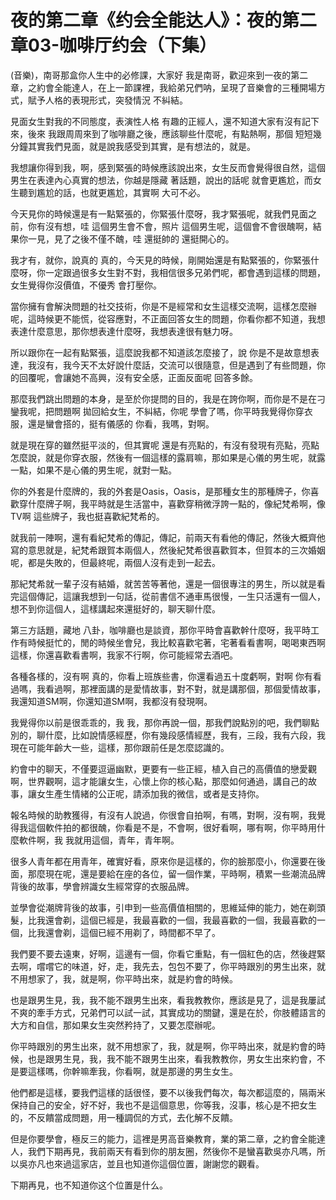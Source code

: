 # 夜的第二章《约会全能达人》：夜的第二章03-咖啡厅约会（下集）

(音樂)，南哥那盒你人生中的必修課，大家好 我是南哥，歡迎來到一夜的第二章，之約會全能達人，在上一節課裡，我給弟兄們呐，呈現了音樂會的三種開場方式，賦予人格的表現形式，突發情況 不糾結。

見面女生對我的不同態度，表演性人格 有趣的正經人，還不知道大家有沒有記下來，後來 我跟周周來到了咖啡廳之後，應該聊些什麼呢，有點熱啊，那個 短短幾分鐘其實我們見面，就是說我感受到其實，是有想法的，就是。

我想讓你得到我，啊，感到緊張的時候應該說出來，女生反而會覺得很自然，這個男生在表達內心真實的想法，你越是隱藏 著話題，說出的話呢 就會更尷尬，而女生聽到尷尬的話，也就更尷尬，其實啊 大可不必。

今天見你的時候還是有一點緊張的，你緊張什麼呀，我才緊張呢，就我們見面之前，你有沒有想，哇 這個男生會不會，照片 這個男生呢，這個會不會很醜啊，結果你一見，見了之後不僅不醜，哇 還挺帥的 還挺開心的。

我才有，就你，說真的 真的，今天見的時候，剛開始還是有點緊張的，你緊張什麼呀，你一定跟過很多女生對不對，我相信很多兄弟們呢，都會遇到這樣的問題，女生覺得你沒價值，不優秀 會打壓你。

當你擁有會解決問題的社交技術，你是不是經常和女生這樣交流啊，這樣怎麼辦呢，這時候更不能慌，從容應對，不正面回答女生的問題，你看你都不知道，我想表達什麼意思，那你想表達什麼呀，我想表達很有魅力呀。

所以跟你在一起有點緊張，這麼說我都不知道該怎麼接了，說 你是不是故意想表達，我沒有，我今天不太好說什麼話，交流可以很隨意，但是遇到了有些問題，你的回覆呢，會讓她不高興，沒有安全感，正面反面呢 回答多餘。

那麼我們跳出問題的本身，是至於你提問的目的，我是在誇你啊，而你是不是在刁鑾我呢，把問題啊 拋回給女生，不糾結，你呢 學會了嗎，你平時我覺得你穿衣服，還是蠻會搭的，挺有儀感的 你看，我嗎，對啊。

就是現在穿的雖然挺平淡的，但其實呢 還是有亮點的，有沒有發現有亮點，亮點 怎麼說，就是你穿衣服，然後有一個這樣的露肩嘛，那如果是心儀的男生呢，就露一點，如果不是心儀的男生呢，就對一點。

你的外套是什麼牌的，我的外套是Oasis，Oasis，是那種女生的那種牌子，你喜歡穿什麼牌子啊，我平時就是生活當中，喜歡穿稍微浮誇一點的，像紀梵希啊，像TV啊 這些牌子，我也挺喜歡紀梵希的。

就我前一陣啊，還有看紀梵希的傳記，傳記，前兩天有看他的傳記，然後大概齊他寫的意思就是，紀梵希跟賀本兩個人，然後紀梵希很喜歡賀本，但賀本的三次婚姻呢，都是失敗的，但最終呢，兩個人沒有走到一起去。

那紀梵希就一輩子沒有結婚，就苦苦等著他，還是一個很專注的男生，所以就是看完這個傳記，這讓我想到一句話，從前書信不通車馬很慢，一生只活還有一個人，想不到你這個人，這樣講起來還挺好的，聊天聊什麼。

第三方話題，藏地 八卦，咖啡廳也是談資，那你平時會喜歡幹什麼呀，我平時工作有時候挺忙的，閒的時候坐會兒，我比較喜歡宅著，宅著看看書啊，喝喝東西啊 這樣，你還喜歡看書啊，我家不行啊，你可能經常去酒吧。

各種各樣的，沒有啊 真的，你看上班族些書，你還看過五十度虧啊，對啊 你有看過嗎，我看過啊，那裡面講的是愛情故事，對不對，就是講那個，那個愛情故事，我還知道SM啊，你還知道SM啊，我都沒有發現啊。

我覺得你以前是很乖乖的，我 我，那你再說一個，那我們說點別的吧，我們聊點別的，聊什麼，比如說情感經歷，你有幾段感情經歷，我有，三段，我有六段，我現在可能年齡大一些，這樣，那你跟前任是怎麼認識的。

約會中的聊天，不僅要逗逼幽默，更要有一些正經，植入自己的高價值的戀愛觀啊，世界觀啊，這才能讓女生，心懷上你的核心點，那麼如何通過，講自己的故事，讓女生產生情緒的公正呢，請添加我的微信，或者是支持你。

報名時候的助教獲得，有沒有人說過，你很會自拍啊，有嗎，對啊，沒有啊，我覺得我這個軟件拍的都很醜，你看是不是，不會啊，很好看啊，哪有啊，你平時用什麼軟件啊，我 我就用這個，青年，青年啊。

很多人青年都在用青年，確實好看，原來你是這樣的，你的臉那麼小，你還要在後面，那麼現在呢，還是要給在座的各位，留一個作業，平時啊，積累一些潮流品牌背後的故事，學會辨識女生經常穿的衣服品牌。

並學會從潮牌背後的故事，引申到一些高價值相關的，思維延伸的能力，她在剃頭髮，比我還會剃，這個已經是，我最喜歡的一個，我最喜歡的一個，我最喜歡的一個，比我還會剃，這個已經不用剃了，時間都不早了。

我們要不要去遠東，好啊，這邊有一個，你看它重點，有一個紅色的店，然後趕緊去啊，嚐嚐它的味道，好，走，我先去，包包不要了，你平時跟別的男生出來，就不用想家了，我，就是啊，你平時出來，就是約會的時候。

也是跟男生見，我，我不能不跟男生出來，看我教教你，應該是見了，這是我屢試不爽的牽手方式，兄弟們可以試一試，其實成功的關鍵，還是在於，你肢體語言的大方和自信，那如果女生突然矜持了，又要怎麼辦呢。

你平時跟別的男生出來，就不用想家了，我，就是啊，你平時出來，就是約會的時候，也是跟男生見，我，我不能不跟男生出來，看我教教你，男女生出來約會，不是要這樣嗎，你幹嘛牽我，你看啊，就是那邊的男生女生。

他們都是這樣，要我們這樣的話很怪，要不以後我們每次，每次都這麼的，隔兩米保持自己的安全，好不好，我也不是這個意思，你等我，沒事，核心是不把女生的，不反饋當成問題，用一種調侃的方式，去化解不反饋。

但是你要學會，極反三的能力，這裡是男高音樂教育，業的第二章，之約會全能達人，我們下期再見，我前兩天有看到你的朋友圈，然後你不是蠻喜歡吳亦凡嗎，所以吳亦凡也來過這家店，並且也知道你這個位置，謝謝您的觀看。

下期再見，也不知道你这个位置是什么。